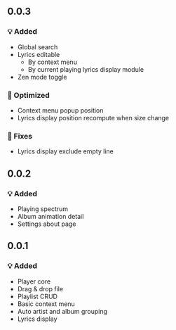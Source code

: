 ## 0.0.3

### 💡 Added

* Global search
* Lyrics editable
  * By context menu
  * By current playing lyrics display module 
* Zen mode toggle

### 💪 Optimized

* Context menu popup position
* Lyrics display position recompute when size change

### 🐛 Fixes

* Lyrics display exclude empty line

## 0.0.2

### 💡 Added

* Playing spectrum
* Album animation detail
* Settings about page

## 0.0.1


### 💡 Added

* Player core
* Drag & drop file
* Playlist CRUD
* Basic context menu
* Auto artist and album grouping
* Lyrics display